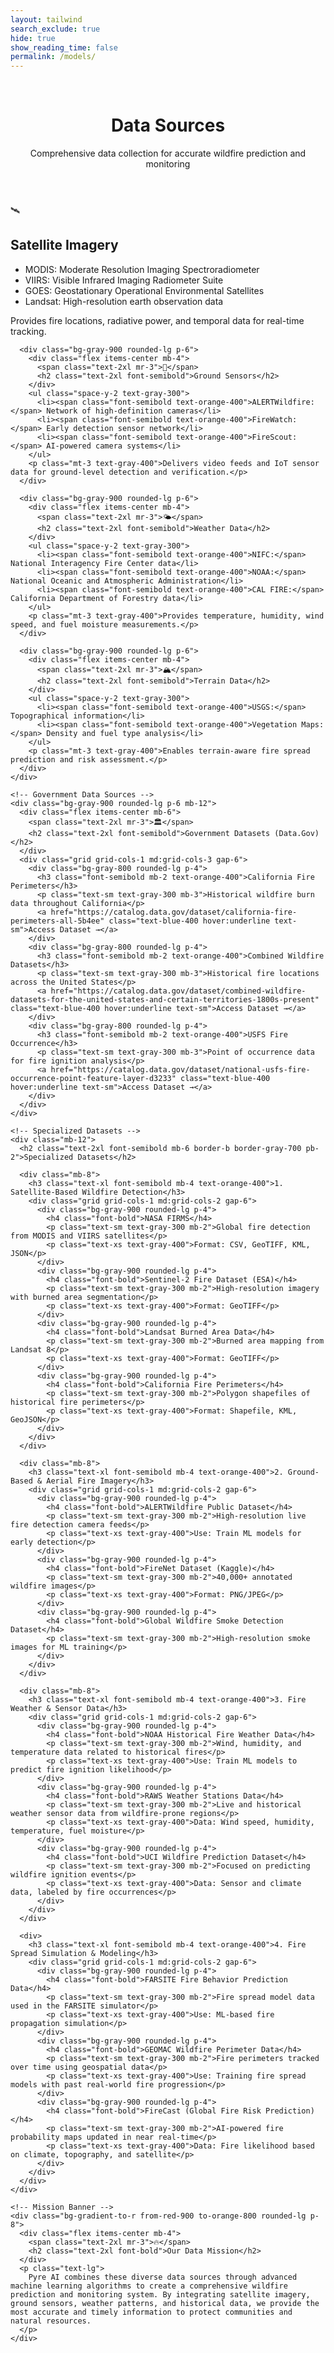 ```yaml
---
layout: tailwind
search_exclude: true
hide: true
show_reading_time: false
permalink: /models/
---
```


<div class="min-h-screen bg-black text-white">
  <br>
  <!-- Header -->
  <header class="text-center py-16">
    <h1 class="text-4xl font-bold mb-2">Data Sources</h1>
    <p class="text-xl text-gray-300">Comprehensive data collection for accurate wildfire prediction and monitoring</p>
  </header>

  <!-- Main Content -->
  <div class="container mx-auto px-4 pb-16">
    <!-- Primary Data Sources Section -->
    <div class="grid grid-cols-1 md:grid-cols-2 gap-6 mb-12">
      <div class="bg-gray-900 rounded-lg p-6">
        <div class="flex items-center mb-4">
          <span class="text-2xl mr-3">🛰️</span>
          <h2 class="text-2xl font-semibold">Satellite Imagery</h2>
        </div>
        <ul class="space-y-2 text-gray-300">
          <li><span class="font-semibold text-orange-400">MODIS:</span> Moderate Resolution Imaging Spectroradiometer</li>
          <li><span class="font-semibold text-orange-400">VIIRS:</span> Visible Infrared Imaging Radiometer Suite</li>
          <li><span class="font-semibold text-orange-400">GOES:</span> Geostationary Operational Environmental Satellites</li>
          <li><span class="font-semibold text-orange-400">Landsat:</span> High-resolution earth observation data</li>
        </ul>
        <p class="mt-3 text-gray-400">Provides fire locations, radiative power, and temporal data for real-time tracking.</p>
      </div>

      <div class="bg-gray-900 rounded-lg p-6">
        <div class="flex items-center mb-4">
          <span class="text-2xl mr-3">📡</span>
          <h2 class="text-2xl font-semibold">Ground Sensors</h2>
        </div>
        <ul class="space-y-2 text-gray-300">
          <li><span class="font-semibold text-orange-400">ALERTWildfire:</span> Network of high-definition cameras</li>
          <li><span class="font-semibold text-orange-400">FireWatch:</span> Early detection sensor network</li>
          <li><span class="font-semibold text-orange-400">FireScout:</span> AI-powered camera systems</li>
        </ul>
        <p class="mt-3 text-gray-400">Delivers video feeds and IoT sensor data for ground-level detection and verification.</p>
      </div>

      <div class="bg-gray-900 rounded-lg p-6">
        <div class="flex items-center mb-4">
          <span class="text-2xl mr-3">🌤️</span>
          <h2 class="text-2xl font-semibold">Weather Data</h2>
        </div>
        <ul class="space-y-2 text-gray-300">
          <li><span class="font-semibold text-orange-400">NIFC:</span> National Interagency Fire Center data</li>
          <li><span class="font-semibold text-orange-400">NOAA:</span> National Oceanic and Atmospheric Administration</li>
          <li><span class="font-semibold text-orange-400">CAL FIRE:</span> California Department of Forestry data</li>
        </ul>
        <p class="mt-3 text-gray-400">Provides temperature, humidity, wind speed, and fuel moisture measurements.</p>
      </div>

      <div class="bg-gray-900 rounded-lg p-6">
        <div class="flex items-center mb-4">
          <span class="text-2xl mr-3">🏔️</span>
          <h2 class="text-2xl font-semibold">Terrain Data</h2>
        </div>
        <ul class="space-y-2 text-gray-300">
          <li><span class="font-semibold text-orange-400">USGS:</span> Topographical information</li>
          <li><span class="font-semibold text-orange-400">Vegetation Maps:</span> Density and fuel type analysis</li>
        </ul>
        <p class="mt-3 text-gray-400">Enables terrain-aware fire spread prediction and risk assessment.</p>
      </div>
    </div>

    <!-- Government Data Sources -->
    <div class="bg-gray-900 rounded-lg p-6 mb-12">
      <div class="flex items-center mb-6">
        <span class="text-2xl mr-3">🏛️</span>
        <h2 class="text-2xl font-semibold">Government Datasets (Data.Gov)</h2>
      </div>
      <div class="grid grid-cols-1 md:grid-cols-3 gap-6">
        <div class="bg-gray-800 rounded-lg p-4">
          <h3 class="font-semibold mb-2 text-orange-400">California Fire Perimeters</h3>
          <p class="text-sm text-gray-300 mb-3">Historical wildfire burn data throughout California</p>
          <a href="https://catalog.data.gov/dataset/california-fire-perimeters-all-5b4ee" class="text-blue-400 hover:underline text-sm">Access Dataset →</a>
        </div>
        <div class="bg-gray-800 rounded-lg p-4">
          <h3 class="font-semibold mb-2 text-orange-400">Combined Wildfire Datasets</h3>
          <p class="text-sm text-gray-300 mb-3">Historical fire locations across the United States</p>
          <a href="https://catalog.data.gov/dataset/combined-wildfire-datasets-for-the-united-states-and-certain-territories-1800s-present" class="text-blue-400 hover:underline text-sm">Access Dataset →</a>
        </div>
        <div class="bg-gray-800 rounded-lg p-4">
          <h3 class="font-semibold mb-2 text-orange-400">USFS Fire Occurrence</h3>
          <p class="text-sm text-gray-300 mb-3">Point of occurrence data for fire ignition analysis</p>
          <a href="https://catalog.data.gov/dataset/national-usfs-fire-occurrence-point-feature-layer-d3233" class="text-blue-400 hover:underline text-sm">Access Dataset →</a>
        </div>
      </div>
    </div>

    <!-- Specialized Datasets -->
    <div class="mb-12">
      <h2 class="text-2xl font-semibold mb-6 border-b border-gray-700 pb-2">Specialized Datasets</h2>
      
      <div class="mb-8">
        <h3 class="text-xl font-semibold mb-4 text-orange-400">1. Satellite-Based Wildfire Detection</h3>
        <div class="grid grid-cols-1 md:grid-cols-2 gap-6">
          <div class="bg-gray-900 rounded-lg p-4">
            <h4 class="font-bold">NASA FIRMS</h4>
            <p class="text-sm text-gray-300 mb-2">Global fire detection from MODIS and VIIRS satellites</p>
            <p class="text-xs text-gray-400">Format: CSV, GeoTIFF, KML, JSON</p>
          </div>
          <div class="bg-gray-900 rounded-lg p-4">
            <h4 class="font-bold">Sentinel-2 Fire Dataset (ESA)</h4>
            <p class="text-sm text-gray-300 mb-2">High-resolution imagery with burned area segmentation</p>
            <p class="text-xs text-gray-400">Format: GeoTIFF</p>
          </div>
          <div class="bg-gray-900 rounded-lg p-4">
            <h4 class="font-bold">Landsat Burned Area Data</h4>
            <p class="text-sm text-gray-300 mb-2">Burned area mapping from Landsat 8</p>
            <p class="text-xs text-gray-400">Format: GeoTIFF</p>
          </div>
          <div class="bg-gray-900 rounded-lg p-4">
            <h4 class="font-bold">California Fire Perimeters</h4>
            <p class="text-sm text-gray-300 mb-2">Polygon shapefiles of historical fire perimeters</p>
            <p class="text-xs text-gray-400">Format: Shapefile, KML, GeoJSON</p>
          </div>
        </div>
      </div>
      
      <div class="mb-8">
        <h3 class="text-xl font-semibold mb-4 text-orange-400">2. Ground-Based & Aerial Fire Imagery</h3>
        <div class="grid grid-cols-1 md:grid-cols-2 gap-6">
          <div class="bg-gray-900 rounded-lg p-4">
            <h4 class="font-bold">ALERTWildfire Public Dataset</h4>
            <p class="text-sm text-gray-300 mb-2">High-resolution live fire detection camera feeds</p>
            <p class="text-xs text-gray-400">Use: Train ML models for early detection</p>
          </div>
          <div class="bg-gray-900 rounded-lg p-4">
            <h4 class="font-bold">FireNet Dataset (Kaggle)</h4>
            <p class="text-sm text-gray-300 mb-2">40,000+ annotated wildfire images</p>
            <p class="text-xs text-gray-400">Format: PNG/JPEG</p>
          </div>
          <div class="bg-gray-900 rounded-lg p-4">
            <h4 class="font-bold">Global Wildfire Smoke Detection Dataset</h4>
            <p class="text-sm text-gray-300 mb-2">High-resolution smoke images for ML training</p>
          </div>
        </div>
      </div>
      
      <div class="mb-8">
        <h3 class="text-xl font-semibold mb-4 text-orange-400">3. Fire Weather & Sensor Data</h3>
        <div class="grid grid-cols-1 md:grid-cols-2 gap-6">
          <div class="bg-gray-900 rounded-lg p-4">
            <h4 class="font-bold">NOAA Historical Fire Weather Data</h4>
            <p class="text-sm text-gray-300 mb-2">Wind, humidity, and temperature data related to historical fires</p>
            <p class="text-xs text-gray-400">Use: Train ML models to predict fire ignition likelihood</p>
          </div>
          <div class="bg-gray-900 rounded-lg p-4">
            <h4 class="font-bold">RAWS Weather Stations Data</h4>
            <p class="text-sm text-gray-300 mb-2">Live and historical weather sensor data from wildfire-prone regions</p>
            <p class="text-xs text-gray-400">Data: Wind speed, humidity, temperature, fuel moisture</p>
          </div>
          <div class="bg-gray-900 rounded-lg p-4">
            <h4 class="font-bold">UCI Wildfire Prediction Dataset</h4>
            <p class="text-sm text-gray-300 mb-2">Focused on predicting wildfire ignition events</p>
            <p class="text-xs text-gray-400">Data: Sensor and climate data, labeled by fire occurrences</p>
          </div>
        </div>
      </div>
      
      <div>
        <h3 class="text-xl font-semibold mb-4 text-orange-400">4. Fire Spread Simulation & Modeling</h3>
        <div class="grid grid-cols-1 md:grid-cols-2 gap-6">
          <div class="bg-gray-900 rounded-lg p-4">
            <h4 class="font-bold">FARSITE Fire Behavior Prediction Data</h4>
            <p class="text-sm text-gray-300 mb-2">Fire spread model data used in the FARSITE simulator</p>
            <p class="text-xs text-gray-400">Use: ML-based fire propagation simulation</p>
          </div>
          <div class="bg-gray-900 rounded-lg p-4">
            <h4 class="font-bold">GEOMAC Wildfire Perimeter Data</h4>
            <p class="text-sm text-gray-300 mb-2">Fire perimeters tracked over time using geospatial data</p>
            <p class="text-xs text-gray-400">Use: Training fire spread models with past real-world fire progression</p>
          </div>
          <div class="bg-gray-900 rounded-lg p-4">
            <h4 class="font-bold">FireCast (Global Fire Risk Prediction)</h4>
            <p class="text-sm text-gray-300 mb-2">AI-powered fire probability maps updated in near real-time</p>
            <p class="text-xs text-gray-400">Data: Fire likelihood based on climate, topography, and satellite</p>
          </div>
        </div>
      </div>
    </div>

    <!-- Mission Banner -->
    <div class="bg-gradient-to-r from-red-900 to-orange-800 rounded-lg p-8">
      <div class="flex items-center mb-4">
        <span class="text-2xl mr-3">🔥</span>
        <h2 class="text-2xl font-bold">Our Data Mission</h2>
      </div>
      <p class="text-lg">
        Pyre AI combines these diverse data sources through advanced machine learning algorithms to create a comprehensive wildfire prediction and monitoring system. By integrating satellite imagery, ground sensors, weather patterns, and historical data, we provide the most accurate and timely information to protect communities and natural resources.
      </p>
    </div>
  </div>
</div>